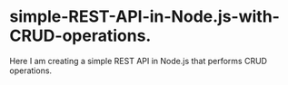 # simple-REST-API-in-Node.js-with-CRUD-operations.
Here I am creating a simple REST API in Node.js that performs CRUD operations.
